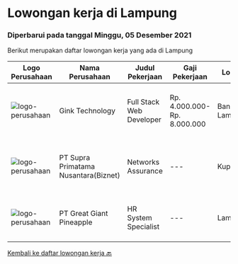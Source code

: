 
  # Lowongan kerja di Lampung

  ### Diperbarui pada tanggal Minggu, 05 Desember 2021

  Berikut merupakan daftar lowongan kerja yang ada di Lampung

  |Logo Perusahaan | Nama Perusahaan | Judul Pekerjaan | Gaji Pekerjaan | Lokasi | Deskripsi | Tanggal diunggah | Pranala |
  | -------------- | --------------- | --------------- | --------- | --------- | -------------- | ------- | ----------- |
  |![logo-perusahaan](https://image-service-cdn.seek.com.au/7db9ae711c4d51b5f3a283b3c8d704bd9502124a/ee4dce1061f3f616224767ad58cb2fc751b8d2dc)|Gink Technology|Full Stack Web Developer|Rp. 4.000.000-Rp. 8.000.000|Bandar Lampung|Candidate must possess at least Bachelor's Degree in Engineering (Computer/Telecommunication), Computer Science/Information Technology, Computer...|Jumat, 26 November 2021|https://www.jobstreet.co.id/id/job/full-stack-web-developer-3686871?token=0~8ada9a86-de03-4f88-995b-96768dbb4e75&sectionRank=1&jobId=jobstreet-id-job-3686871|
|![logo-perusahaan](https://image-service-cdn.seek.com.au/1033d36f751f076cfdd637ed0acbcbf8508866ec/ee4dce1061f3f616224767ad58cb2fc751b8d2dc)|PT Supra Primatama Nusantara(Biznet)|Networks Assurance|---|Kupang|Tanggung Jawab:  Melakukan Audit &amp; Commissioning jaringan Fiber Optic (FTTx GPON, and Metro Ethernet) Memastikan pembangunan jaringan fiber optik...|Kamis, 25 November 2021|https://www.jobstreet.co.id/id/job/networks-assurance-3701687?token=0~8ada9a86-de03-4f88-995b-96768dbb4e75&sectionRank=2&jobId=jobstreet-id-job-3701687|
|![logo-perusahaan](https://image-service-cdn.seek.com.au/fa10d5eab972dbf0d65f5798aa4ea213f3543394/ee4dce1061f3f616224767ad58cb2fc751b8d2dc)|PT Great Giant Pineapple|HR System Specialist|---|Lampung|Requirement: Bachelor's Degree in Engineering (Computer / Telecommunication / Industrial), Computer Science / Information Technology, or equivalent 1...|Kamis, 18 November 2021|https://www.jobstreet.co.id/id/job/hr-system-specialist-3693766?token=0~8ada9a86-de03-4f88-995b-96768dbb4e75&sectionRank=3&jobId=jobstreet-id-job-3693766|


  [Kembali ke daftar lowongan kerja 🔙](../README.md#daftar-lowongan-kerja)
  